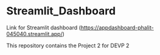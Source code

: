 # Streamlit_Dashboard

Link for Streamlit dashboard (https://appdashboard-phalit-045040.streamlit.app/)


This repository contains the Project 2 for DEVP 2
